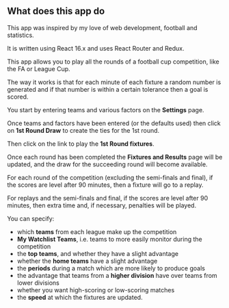 ## What does this app do

This app was inspired by my love of web development, football and statistics.

It is written using React 16.x and uses React Router and Redux.

This app allows you to play all the rounds of a football cup competition, like the FA or League Cup.

The way it works is that for each minute of each fixture a random number is generated and if that number is within a certain tolerance then a goal is scored.

You start by entering teams and various factors on the **Settings** page.

Once teams and factors have been entered (or the defaults used) then click on **1st Round Draw** to create the ties for the 1st round.

Then click on the link to play the **1st Round fixtures**.

Once each round has been completed the **Fixtures and Results** page will be updated, and the draw for the succeeding round will become available.

For each round of the competition (excluding the semi-finals and final), if the scores are level after 90 minutes, then a fixture will go to a replay.

For replays and the semi-finals and final, if the scores are level after 90 minutes, then extra time and, if necessary, penalties will be played.


You can specify:
* which **teams** from each league make up the competition
* **My Watchlist Teams**, i.e. teams to more easily monitor during the competition
* the **top teams**, and whether they have a slight advantage
* whether the **home teams** have a slight advantage
* the **periods** during a match which are more likely to produce goals
* the advantage that teams from a **higher division** have over teams from lower divisions
* whether you want high-scoring or low-scoring matches
* the **speed** at which the fixtures are updated.
